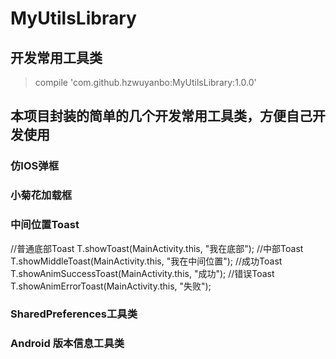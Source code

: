 # MyUtilsLibrary
## 开发常用工具类
>compile 'com.github.hzwuyanbo:MyUtilsLibrary:1.0.0'
## 本项目封装的简单的几个开发常用工具类，方便自己开发使用
### 仿IOS弹框
### 小菊花加载框
### 中间位置Toast
  //普通底部Toast
  T.showToast(MainActivity.this, "我在底部");
  //中部Toast
  T.showMiddleToast(MainActivity.this, "我在中间位置");
   //成功Toast
   T.showAnimSuccessToast(MainActivity.this, "成功");
   //错误Toast
    T.showAnimErrorToast(MainActivity.this, "失败");
### SharedPreferences工具类
### Android 版本信息工具类
